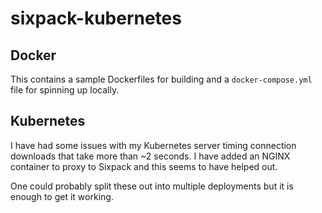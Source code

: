 # sixpack-kubernetes

## Docker

This contains a sample Dockerfiles for building and a `docker-compose.yml` file for spinning up locally.

## Kubernetes

I have had some issues with my Kubernetes server timing connection downloads that take more than ~2 seconds. I have added an NGINX container to proxy to Sixpack and this seems to have helped out.

One could probably split these out into multiple deployments but it is enough to get it working.
